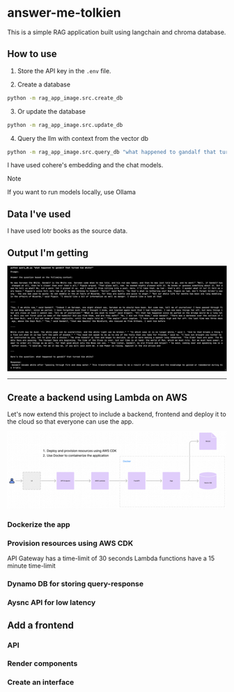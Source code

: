 # answer-me-tolkien

This is a simple RAG application built using langchain and chroma database.

## How to use

1. Store the API key in the `.env` file.

2. Create a database

```bash
python -m rag_app_image.src.create_db
```

3. Or update the database

```bash
python -m rag_app_image.src.update_db
```

4. Query the llm with context from the vector db

```bash
python -m rag_app_image.src.query_db "what happened to gandalf that turned him white?"
```

I have used cohere's embedding and the chat models.

> [!NOTE]
> If you want to run models locally, use Ollama

## Data I've used

I have used lotr books as the source data.

## Output I'm getting


![output](app/assets/output.png)


---

## Create a backend using Lambda on AWS

Let's now extend this project to include a backend, frontend and deploy it to the cloud so that everyone can use the app.

![architecture](app/assets/architecture.png)

### Dockerize the app

### Provision resources using AWS CDK

API Gateway has a time-limit of 30 seconds
Lambda functions have a 15 minute time-limit

### Dynamo DB for storing query-response

### Aysnc API for low latency

## Add a frontend

### API

### Render components

### Create an interface